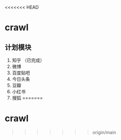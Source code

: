<<<<<<< HEAD
# crawl

## 计划模块
1. 知乎 （已完成）
2. 微博
3. 百度贴吧
4. 今日头条
5. 豆瓣
6. 小红书
7. 搜狐
=======
# crawl
>>>>>>> origin/main
